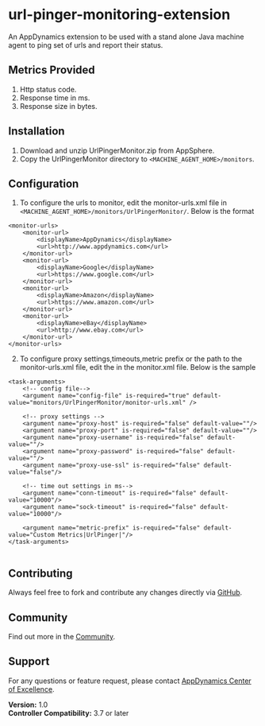 url-pinger-monitoring-extension
===============================

An AppDynamics extension to be used with a stand alone Java machine agent to ping set of urls and report their status.

## Metrics Provided ##
  1. Http status code.
  2. Response time in ms.
  3. Response size in bytes.
  

## Installation ##

1. Download and unzip UrlPingerMonitor.zip from AppSphere.
2. Copy the UrlPingerMonitor directory to `<MACHINE_AGENT_HOME>/monitors`.
 

## Configuration ##
1. To configure the urls to monitor, edit the monitor-urls.xml file in `<MACHINE_AGENT_HOME>/monitors/UrlPingerMonitor/`. Below is the format 

  ```
  <monitor-urls>
      <monitor-url>
          <displayName>AppDynamics</displayName>
          <url>http://www.appdynamics.com</url>
      </monitor-url>
      <monitor-url>
          <displayName>Google</displayName>
          <url>https://www.google.com</url>
      </monitor-url>
      <monitor-url>
          <displayName>Amazon</displayName>
          <url>https://www.amazon.com</url>
      </monitor-url>
      <monitor-url>
          <displayName>eBay</displayName>
          <url>http://www.ebay.com</url>
      </monitor-url>
  </monitor-urls>
  ```

2. To configure proxy settings,timeouts,metric prefix or the path to the monitor-urls.xml file, edit the <task-arguments> in the monitor.xml file. Below is the sample

  ```
  <task-arguments>
      <!-- config file-->
      <argument name="config-file" is-required="true" default-value="monitors/UrlPingerMonitor/monitor-urls.xml" />
      
      <!-- proxy settings -->
      <argument name="proxy-host" is-required="false" default-value=""/>
      <argument name="proxy-port" is-required="false" default-value=""/>
      <argument name="proxy-username" is-required="false" default-value=""/>
      <argument name="proxy-password" is-required="false" default-value=""/>
      <argument name="proxy-use-ssl" is-required="false" default-value="false"/>
      
      <!-- time out settings in ms-->
      <argument name="conn-timeout" is-required="false" default-value="10000"/>
      <argument name="sock-timeout" is-required="false" default-value="10000"/>
      
      <argument name="metric-prefix" is-required="false" default-value="Custom Metrics|UrlPinger|"/>
  </task-arguments>
   
  ```


## Contributing ##

Always feel free to fork and contribute any changes directly via [GitHub][].

## Community ##

Find out more in the [Community][].

## Support ##

For any questions or feature request, please contact [AppDynamics Center of Excellence][].

**Version:** 1.0  
**Controller Compatibility:** 3.7 or later

[GitHub]: https://github.com/Appdynamics/url-monitoring-extension
[Community]: http://community.appdynamics.com/
[AppDynamics Center of Excellence]: mailto:ace-request@appdynamics.com
